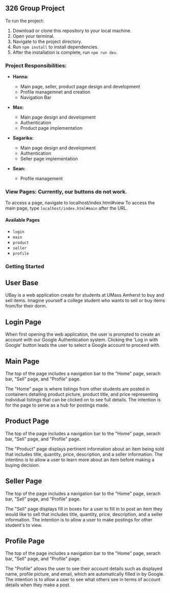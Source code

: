 ## 326 Group Project

To run the project:

1. Download or clone this repository to your local machine.
2. Open your terminal.
3. Navigate to the project directory.
4. Run `npm install` to install dependencies.
5. After the installation is complete, run `npm run dev`.

### Project Responsibilities:

- **Hanna:**
  - Main page, seller, product page design and development
  - Profile managemnet and creation
  - Navigation Bar

- **Max:**
  - Main page design and development
  - Authentication
  - Product page implementation

- **Sagarika:**
  - Main page design and development
  - Authentication
  - Seller page implementation

- **Sean:**
  - Profile management
    


### View Pages: Currently, our buttons do not work. 

To access a page, navigate to localhost/index.html#view
To access the main page, type `localhost/index.html#main` after the URL.


#### Available Pages

- `login`
- `main`
- `product`
- `seller`
- `profile`

### Getting Started

## User Base

UBay is a web application create for students at UMass Amherst to buy and sell items. Imagine yourself a college student who wants to sell or buy items from/for their dorm.

## Login Page

When first opening the web application, the user is prompted to create an account with our Google Authentication system. Clicking the 'Log in with Google' button leads the user to select a Google account to proceed with.

## Main Page

The top of the page includes a navigation bar to the "Home" page, serach bar, "Sell" page, and "Profile" page.

The "Home" page is where listings from other students are posted in containers detailing product picture, product title, and price representing individual listings that can be clicked on to see full details. The intention is for the page to serve as a hub for postings made.

## Product Page

The top of the page includes a navigation bar to the "Home" page, serach bar, "Sell" page, and "Profile" page.

The "Product" page displays pertinent information about an item being sold that includes title, quantity, price, description, and a seller information. The intentino is to allow a user to learn more about an item before making a buying decision.

## Seller Page

The top of the page includes a navigation bar to the "Home" page, serach bar, "Sell" page, and "Profile" page.

The "Sell" page displays fill in boxes for a user to fill in to post an item they would like to sell that includes title, quantity, price, description, and a seller information. The intention is to allow a user to make postings for other student's to view.

## Profile Page

The top of the page includes a navigation bar to the "Home" page, serach bar, "Sell" page, and "Profile" page.

The "Profile" allows the user to see their account details such as displayed name, profile picture, and email, which are automatically filled in by Google. The intention is to allow a user to see what others see in terms of account details when they make a post.


